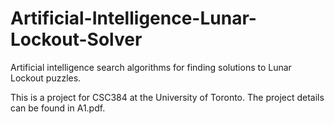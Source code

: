# Artificial-Intelligence-Lunar-Lockout-Solver

Artificial intelligence search algorithms for finding solutions to Lunar Lockout puzzles.

This is a project for CSC384 at the University of Toronto. The project details can be found in A1.pdf.
